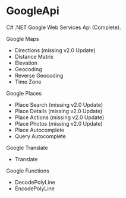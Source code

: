 GoogleApi
=========

C# .NET Google Web Services Api (Complete).
 

Google Maps
  * Directions (missing v2.0 Update)
  * Distance Matrix
  * Elevation
  * Geocoding 
  * Reverse Geocoding
  * Time Zone
 

Google Places
  * Place Search (missing v2.0 Update)
  * Place Details (missing v2.0 Update)
  * Place Actions (missing v2.0 Update)
  * Place Photos (missing v2.0 Update)
  * Place Autocomplete
  * Query Autocomplete


Google Translate 
  * Translate


Google Functions 
  * DecodePolyLine
  * EncodePolyLine

